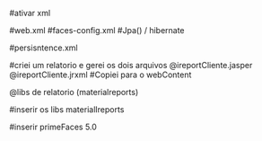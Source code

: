 #ativar xml

#web.xml
#faces-config.xml
#Jpa() / hibernate

#persisntence.xml

#criei um relatorio e gerei os dois arquivos
@ireportCliente.jasper
@ireportCliente.jrxml
#Copiei para o webContent

@libs de relatorio (materialreports)

#inserir os libs materialIreports

#inserir primeFaces 5.0